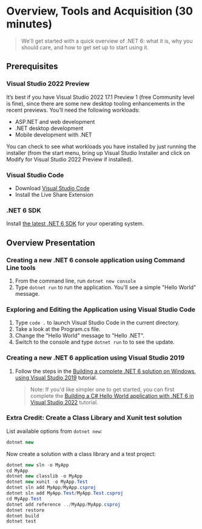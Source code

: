 # Overview, Tools and Acquisition (30 minutes)

> We'll get started with a quick overview of .NET 6: what it is, why you should care, and how to get set up to start using it.

## Prerequisites

### Visual Studio 2022 Preview
It’s best if you have Visual Studio 2022 17.1 Preview 1 (free Community level is fine), since there are some new desktop tooling enhancements in the recent previews. You’ll need the following workloads:
 * ASP.NET and web development
 * .NET desktop development
 * Mobile development with .NET

You can check to see what workloads you have installed by just running the installer (from the start menu, bring up Visual Studio Installer and click on Modify for Visual Studio 2022 Preview if installed).

### Visual Studio Code
* Download [Visual Studio Code](https://code.visualstudio.com)
* Install the Live Share Extension

### .NET 6 SDK

Install [the latest .NET 6 SDK](https://dotnet.microsoft.com/download/dotnet/6.0) for your operating system.

## Overview Presentation

### Creating a new .NET 6 console application using Command Line tools

1. From the command line, run `dotnet new console`
1. Type `dotnet run` to run the application. You'll see a simple "Hello World" message.

### Exploring and Editing the Application using Visual Studio Code

1. Type `code .` to launch Visual Studio Code in the current directory.
1. Take a look at the Program.cs file.
1. Change the "Hello World" message to "Hello .NET".
1. Switch to the console and type `dotnet run` to to see the update.

### Creating a new .NET 6 application using Visual Studio 2019

1. Follow the steps in the [Building a complete .NET 6 solution on Windows, using Visual Studio 2019](https://docs.microsoft.com/en-us/dotnet/articles/core/tutorials/using-on-windows-full-solution) tutorial.
    > Note: If you'd like simpler one to get started, you can first complete the [Building a C# Hello World application with .NET 6 in Visual Studio 2022](https://docs.microsoft.com/en-us/dotnet/articles/csharp/getting-started/with-visual-studio) tutorial.

### Extra Credit: Create a Class Library and Xunit test solution

List available options from `dotnet new`:
```csharp
dotnet new
```
Now create a solution with a class library and a test project:
```csharp
dotnet new sln -o MyApp
cd MyApp
dotnet new classlib -o MyApp
dotnet new xunit -o MyApp.Test
dotnet sln add MyApp/MyApp.csproj
dotnet sln add MyApp.Test/MyApp.Test.csproj
cd MyApp.Test
dotnet add reference ../MyApp/MyApp.csproj
dotnet restore
dotnet build
dotnet test
```
